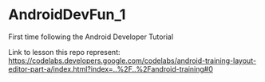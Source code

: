 # AndroidDevFun_1

First time following the Android Developer Tutorial

Link to lesson this repo represent: https://codelabs.developers.google.com/codelabs/android-training-layout-editor-part-a/index.html?index=..%2F..%2Fandroid-training#0
